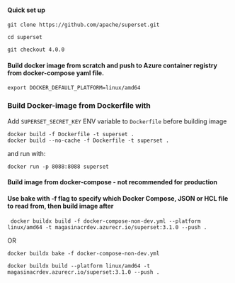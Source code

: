 #### Quick set up
```
git clone https://github.com/apache/superset.git

cd superset

git checkout 4.0.0
```

#### Build docker image from scratch and push to Azure container registry from docker-compose yaml file. 

```
export DOCKER_DEFAULT_PLATFORM=linux/amd64
```


### Build Docker-image from Dockerfile with
Add `SUPERSET_SECRET_KEY` ENV variable to `Dockerfile` before building image
```
docker build -f Dockerfile -t superset .
docker build --no-cache -f Dockerfile -t superset . 
```

and run with:
```
docker run -p 8088:8088 superset
```
#### Build image from docker-compose - not recommended for production
#### Use bake with -f flag to specify which Docker Compose, JSON or HCL file to read from, then build image after
```
 docker buildx build -f docker-compose-non-dev.yml --platform linux/amd64 -t magasinacrdev.azurecr.io/superset:3.1.0 --push .
```

OR
```
docker buildx bake -f docker-compose-non-dev.yml

docker buildx build --platform linux/amd64 -t magasinacrdev.azurecr.io/superset:3.1.0 --push .
```
